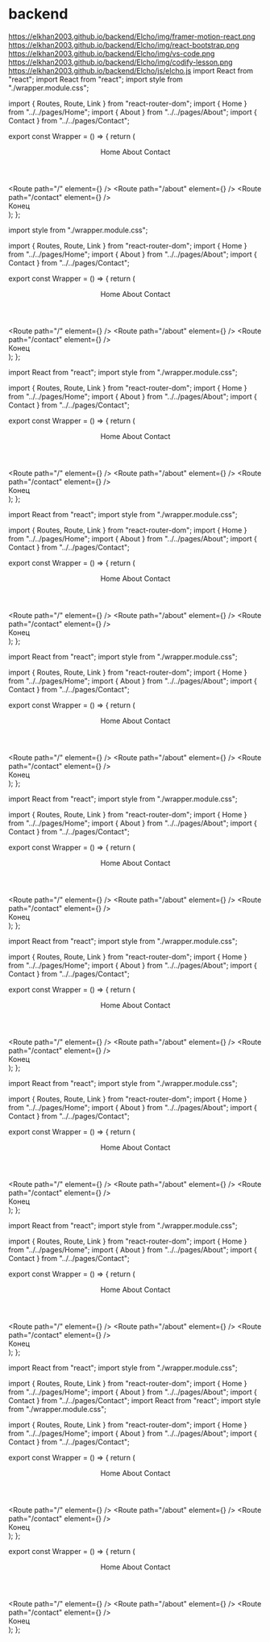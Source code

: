 # backend
https://elkhan2003.github.io/backend/Elcho/img/framer-motion-react.png
https://elkhan2003.github.io/backend/Elcho/img/react-bootstrap.png
https://elkhan2003.github.io/backend/Elcho/img/vs-code.png
https://elkhan2003.github.io/backend/Elcho/img/codify-lesson.png
https://elkhan2003.github.io/backend/Elcho/js/elcho.js
import React from "react";
import React from "react";
import style from "./wrapper.module.css";

import { Routes, Route, Link } from "react-router-dom";
import { Home } from "../../pages/Home";
import { About } from "../../pages/About";
import { Contact } from "../../pages/Contact";

export const Wrapper = () => {
	return (
		<div>
			<div className={style.wrapper}>
				<div className={style.wrap}>
					<header className={style.header}>
						<Link to="/">Home</Link>
						<Link to="/about">About</Link>
						<Link to="/contact">Contact</Link>
					</header>
					<main className={style.main}>
						<section>
							<div className={style.content}>
								<Routes>
									<Route path="/" element={<Home />} />
									<Route path="/about" element={<About />} />
									<Route path="/contact" element={<Contact />} />
								</Routes>
							</div>
						</section>
					</main>
					<footer className={style.footer}>Конец</footer>
				</div>
			</div>
		</div>
	);
};

import style from "./wrapper.module.css";

import { Routes, Route, Link } from "react-router-dom";
import { Home } from "../../pages/Home";
import { About } from "../../pages/About";
import { Contact } from "../../pages/Contact";

export const Wrapper = () => {
	return (
		<div>
			<div className={style.wrapper}>
				<div className={style.wrap}>
					<header className={style.header}>
						<Link to="/">Home</Link>
						<Link to="/about">About</Link>
						<Link to="/contact">Contact</Link>
					</header>
					<main className={style.main}>
						<section>
							<div className={style.content}>
								<Routes>
									<Route path="/" element={<Home />} />
									<Route path="/about" element={<About />} />
									<Route path="/contact" element={<Contact />} />
								</Routes>
							</div>
						</section>
					</main>
					<footer className={style.footer}>Конец</footer>
				</div>
			</div>
		</div>
	);
};

import React from "react";
import style from "./wrapper.module.css";

import { Routes, Route, Link } from "react-router-dom";
import { Home } from "../../pages/Home";
import { About } from "../../pages/About";
import { Contact } from "../../pages/Contact";

export const Wrapper = () => {
	return (
		<div>
			<div className={style.wrapper}>
				<div className={style.wrap}>
					<header className={style.header}>
						<Link to="/">Home</Link>
						<Link to="/about">About</Link>
						<Link to="/contact">Contact</Link>
					</header>
					<main className={style.main}>
						<section>
							<div className={style.content}>
								<Routes>
									<Route path="/" element={<Home />} />
									<Route path="/about" element={<About />} />
									<Route path="/contact" element={<Contact />} />
								</Routes>
							</div>
						</section>
					</main>
					<footer className={style.footer}>Конец</footer>
				</div>
			</div>
		</div>
	);
};

import React from "react";
import style from "./wrapper.module.css";

import { Routes, Route, Link } from "react-router-dom";
import { Home } from "../../pages/Home";
import { About } from "../../pages/About";
import { Contact } from "../../pages/Contact";

export const Wrapper = () => {
	return (
		<div>
			<div className={style.wrapper}>
				<div className={style.wrap}>
					<header className={style.header}>
						<Link to="/">Home</Link>
						<Link to="/about">About</Link>
						<Link to="/contact">Contact</Link>
					</header>
					<main className={style.main}>
						<section>
							<div className={style.content}>
								<Routes>
									<Route path="/" element={<Home />} />
									<Route path="/about" element={<About />} />
									<Route path="/contact" element={<Contact />} />
								</Routes>
							</div>
						</section>
					</main>
					<footer className={style.footer}>Конец</footer>
				</div>
			</div>
		</div>
	);
};

import React from "react";
import style from "./wrapper.module.css";

import { Routes, Route, Link } from "react-router-dom";
import { Home } from "../../pages/Home";
import { About } from "../../pages/About";
import { Contact } from "../../pages/Contact";

export const Wrapper = () => {
	return (
		<div>
			<div className={style.wrapper}>
				<div className={style.wrap}>
					<header className={style.header}>
						<Link to="/">Home</Link>
						<Link to="/about">About</Link>
						<Link to="/contact">Contact</Link>
					</header>
					<main className={style.main}>
						<section>
							<div className={style.content}>
								<Routes>
									<Route path="/" element={<Home />} />
									<Route path="/about" element={<About />} />
									<Route path="/contact" element={<Contact />} />
								</Routes>
							</div>
						</section>
					</main>
					<footer className={style.footer}>Конец</footer>
				</div>
			</div>
		</div>
	);
};

import React from "react";
import style from "./wrapper.module.css";

import { Routes, Route, Link } from "react-router-dom";
import { Home } from "../../pages/Home";
import { About } from "../../pages/About";
import { Contact } from "../../pages/Contact";

export const Wrapper = () => {
	return (
		<div>
			<div className={style.wrapper}>
				<div className={style.wrap}>
					<header className={style.header}>
						<Link to="/">Home</Link>
						<Link to="/about">About</Link>
						<Link to="/contact">Contact</Link>
					</header>
					<main className={style.main}>
						<section>
							<div className={style.content}>
								<Routes>
									<Route path="/" element={<Home />} />
									<Route path="/about" element={<About />} />
									<Route path="/contact" element={<Contact />} />
								</Routes>
							</div>
						</section>
					</main>
					<footer className={style.footer}>Конец</footer>
				</div>
			</div>
		</div>
	);
};

import React from "react";
import style from "./wrapper.module.css";

import { Routes, Route, Link } from "react-router-dom";
import { Home } from "../../pages/Home";
import { About } from "../../pages/About";
import { Contact } from "../../pages/Contact";

export const Wrapper = () => {
	return (
		<div>
			<div className={style.wrapper}>
				<div className={style.wrap}>
					<header className={style.header}>
						<Link to="/">Home</Link>
						<Link to="/about">About</Link>
						<Link to="/contact">Contact</Link>
					</header>
					<main className={style.main}>
						<section>
							<div className={style.content}>
								<Routes>
									<Route path="/" element={<Home />} />
									<Route path="/about" element={<About />} />
									<Route path="/contact" element={<Contact />} />
								</Routes>
							</div>
						</section>
					</main>
					<footer className={style.footer}>Конец</footer>
				</div>
			</div>
		</div>
	);
};

import React from "react";
import style from "./wrapper.module.css";

import { Routes, Route, Link } from "react-router-dom";
import { Home } from "../../pages/Home";
import { About } from "../../pages/About";
import { Contact } from "../../pages/Contact";

export const Wrapper = () => {
	return (
		<div>
			<div className={style.wrapper}>
				<div className={style.wrap}>
					<header className={style.header}>
						<Link to="/">Home</Link>
						<Link to="/about">About</Link>
						<Link to="/contact">Contact</Link>
					</header>
					<main className={style.main}>
						<section>
							<div className={style.content}>
								<Routes>
									<Route path="/" element={<Home />} />
									<Route path="/about" element={<About />} />
									<Route path="/contact" element={<Contact />} />
								</Routes>
							</div>
						</section>
					</main>
					<footer className={style.footer}>Конец</footer>
				</div>
			</div>
		</div>
	);
};

import React from "react";
import style from "./wrapper.module.css";

import { Routes, Route, Link } from "react-router-dom";
import { Home } from "../../pages/Home";
import { About } from "../../pages/About";
import { Contact } from "../../pages/Contact";

export const Wrapper = () => {
	return (
		<div>
			<div className={style.wrapper}>
				<div className={style.wrap}>
					<header className={style.header}>
						<Link to="/">Home</Link>
						<Link to="/about">About</Link>
						<Link to="/contact">Contact</Link>
					</header>
					<main className={style.main}>
						<section>
							<div className={style.content}>
								<Routes>
									<Route path="/" element={<Home />} />
									<Route path="/about" element={<About />} />
									<Route path="/contact" element={<Contact />} />
								</Routes>
							</div>
						</section>
					</main>
					<footer className={style.footer}>Конец</footer>
				</div>
			</div>
		</div>
	);
};

import React from "react";
import style from "./wrapper.module.css";

import { Routes, Route, Link } from "react-router-dom";
import { Home } from "../../pages/Home";
import { About } from "../../pages/About";
import { Contact } from "../../pages/Contact";
import React from "react";
import style from "./wrapper.module.css";

import { Routes, Route, Link } from "react-router-dom";
import { Home } from "../../pages/Home";
import { About } from "../../pages/About";
import { Contact } from "../../pages/Contact";

export const Wrapper = () => {
	return (
		<div>
			<div className={style.wrapper}>
				<div className={style.wrap}>
					<header className={style.header}>
						<Link to="/">Home</Link>
						<Link to="/about">About</Link>
						<Link to="/contact">Contact</Link>
					</header>
					<main className={style.main}>
						<section>
							<div className={style.content}>
								<Routes>
									<Route path="/" element={<Home />} />
									<Route path="/about" element={<About />} />
									<Route path="/contact" element={<Contact />} />
								</Routes>
							</div>
						</section>
					</main>
					<footer className={style.footer}>Конец</footer>
				</div>
			</div>
		</div>
	);
};

export const Wrapper = () => {
	return (
		<div>
			<div className={style.wrapper}>
				<div className={style.wrap}>
					<header className={style.header}>
						<Link to="/">Home</Link>
						<Link to="/about">About</Link>
						<Link to="/contact">Contact</Link>
					</header>
					<main className={style.main}>
						<section>
							<div className={style.content}>
								<Routes>
									<Route path="/" element={<Home />} />
									<Route path="/about" element={<About />} />
									<Route path="/contact" element={<Contact />} />
								</Routes>
							</div>
						</section>
					</main>
					<footer className={style.footer}>Конец</footer>
				</div>
			</div>
		</div>
	);
};
